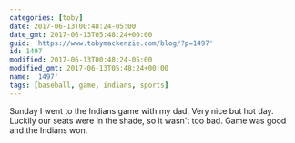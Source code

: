 ```yaml
---
categories: [toby]
date: 2017-06-13T00:48:24-05:00
date_gmt: 2017-06-13T05:48:24+00:00
guid: 'https://www.tobymackenzie.com/blog/?p=1497'
id: 1497
modified: 2017-06-13T00:48:24-05:00
modified_gmt: 2017-06-13T05:48:24+00:00
name: '1497'
tags: [baseball, game, indians, sports]
---
```


Sunday I went to the Indians game with my dad.<!--more-->  Very nice but hot day.  Luckily our seats were in the shade, so it wasn't too bad.  Game was good and the Indians won.
